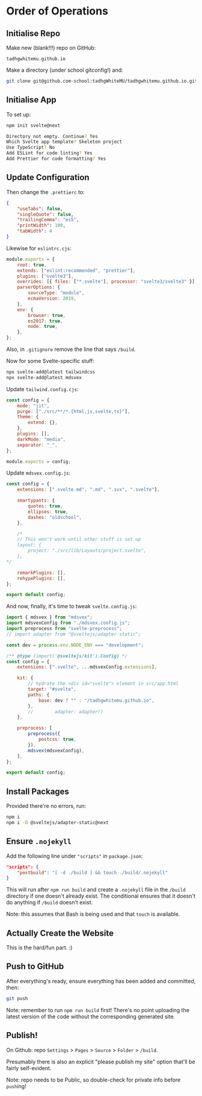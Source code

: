 # Order of Operations

## Initialise Repo

Make new (blank!!!) repo on GitHub:

```
tadhgwhitemu.github.io
```

Make a directory (under school gitconfig!) and:

```bash
git clone git@github.com-school:tadhgWhiteMU/tadhgwhitemu.github.io.git
```

## Initialise App

To set up:

```bash
npm init svelte@next

Directory not empty. Continue? Yes
Which Svelte app template? Skeleton project
Use TypeScript? No
Add ESLint for code linting? Yes
Add Prettier for code formatting? Yes
```

## Update Configuration

Then change the `.prettierc` to:

```json
{
    "useTabs": false,
    "singleQuote": false,
    "trailingComma": "es5",
    "printWidth": 100,
    "tabWidth": 4
}
```

Likewise for `eslintrc.cjs`:

```js
module.exports = {
    root: true,
    extends: ["eslint:recommended", "prettier"],
    plugins: ["svelte3"],
    overrides: [{ files: ["*.svelte"], processor: "svelte3/svelte3" }],
    parserOptions: {
        sourceType: "module",
        ecmaVersion: 2019,
    },
    env: {
        browser: true,
        es2017: true,
        node: true,
    },
};
```

Also, in `.gitignore` remove the line that says `/build`.

Now for some Svelte-specific stuff:

```bash
npx svelte-add@latest tailwindcss
npx svelte-add@latest mdsvex
```

Update `tailwind.config.cjs`:

```js
const config = {
    mode: "jit",
    purge: ["./src/**/*.{html,js,svelte,ts}"],
    theme: {
        extend: {},
    },
    plugins: [],
    darkMode: "media",
    separator: "_",
};

module.exports = config;
```

Update `mdsvex.config.js`:

```js
const config = {
    extensions: [".svelte.md", ".md", ".svx", ".svelte"],

    smartypants: {
        quotes: true,
        ellipses: true,
        dashes: "oldschool",
    },

    /*
    // This won't work until other stuff is set up
    layout: {
        project: "./src/lib/Layouts/project.svelte",
    },
*/

    remarkPlugins: [],
    rehypePlugins: [],
};

export default config;
```

And now, finally, it's time to tweak `svelte.config.js`:

```js
import { mdsvex } from "mdsvex";
import mdsvexConfig from "./mdsvex.config.js";
import preprocess from "svelte-preprocess";
// import adapter from "@sveltejs/adapter-static";

const dev = process.env.NODE_ENV === "development";

/** @type {import('@sveltejs/kit').Config} */
const config = {
    extensions: [".svelte", ...mdsvexConfig.extensions],

    kit: {
        // hydrate the <div id="svelte"> element in src/app.html
        target: "#svelte",
        paths: {
            base: dev ? "" : "/tadhgwhitemu.github.io",
        },
        //        adapter: adapter()
    },

    preprocess: [
        preprocess({
            postcss: true,
        }),
        mdsvex(mdsvexConfig),
    ],
};

export default config;
```

## Install Packages

Provided there're no errors, run:

```bash
npm i
npm i -D @sveltejs/adapter-static@next
```

## Ensure `.nojekyll`

Add the following line under `"scripts"` in `package.json`:

```json
"scripts": {
    "postbuild": "[ -d ./build ] && touch ./build/.nojekyll"
}
```

This will run after `npm run build` and create a `.nojekyll` file in the `/build` directory if one doesn't already exist. The conditional ensures that it doesn't do anything if `/build` doesn't exist.

Note: this assumes that Bash is being used and that `touch` is available.

## Actually Create the Website

This is the hard/fun part. :)

## Push to GitHub

After everything's ready, ensure everything has been added and committed, then:

```bash
git push
```

Note: remember to run `npm run build` first! There's no point uploading the latest version of the code without the corresponding generated site.

## Publish!

On Github: repo `Settings` > `Pages` > `Source` > `Folder` > `/build`.

Presumably there is also an explicit "please publish my site" option that'll be fairly self-evident.

Note: repo needs to be Public, so double-check for private info before `push`ing!

